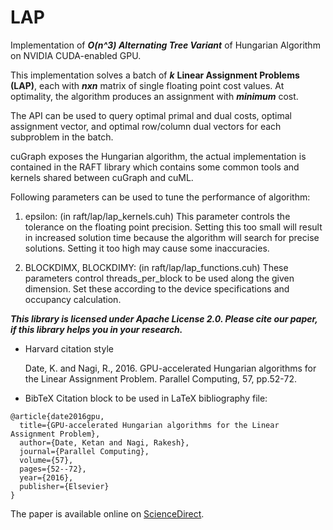 # LAP

Implementation of ***O(n^3) Alternating Tree Variant*** of Hungarian Algorithm on NVIDIA CUDA-enabled GPU.

This implementation solves a batch of ***k*** **Linear Assignment Problems (LAP)**, each with ***nxn*** matrix of single floating point cost values. At optimality, the algorithm produces an assignment with ***minimum*** cost.

The API can be used to query optimal primal and dual costs, optimal assignment vector, and optimal row/column dual vectors for each subproblem in the batch.

cuGraph exposes the Hungarian algorithm, the actual implementation is contained in the RAFT library which contains some common tools and kernels shared between cuGraph and cuML.

Following parameters can be used to tune the performance of algorithm:

1. epsilon: (in raft/lap/lap_kernels.cuh) This parameter controls the tolerance on the floating point precision. Setting this too small will result in increased solution time because the algorithm will search for precise solutions. Setting it too high may cause some inaccuracies.

2. BLOCKDIMX, BLOCKDIMY: (in raft/lap/lap_functions.cuh) These parameters control threads_per_block to be used along the given dimension. Set these according to the device specifications and occupancy calculation.

***This library is licensed under Apache License 2.0. Please cite our paper, if this library helps you in your research.***

- Harvard citation style

  Date, K. and Nagi, R., 2016. GPU-accelerated Hungarian algorithms for the Linear Assignment Problem. Parallel Computing, 57, pp.52-72.

- BibTeX Citation block to be used in LaTeX bibliography file:

```
@article{date2016gpu,
  title={GPU-accelerated Hungarian algorithms for the Linear Assignment Problem},
  author={Date, Ketan and Nagi, Rakesh},
  journal={Parallel Computing},
  volume={57},
  pages={52--72},
  year={2016},
  publisher={Elsevier}
}
```

The paper is available online on [ScienceDirect](https://www.sciencedirect.com/science/article/abs/pii/S016781911630045X).